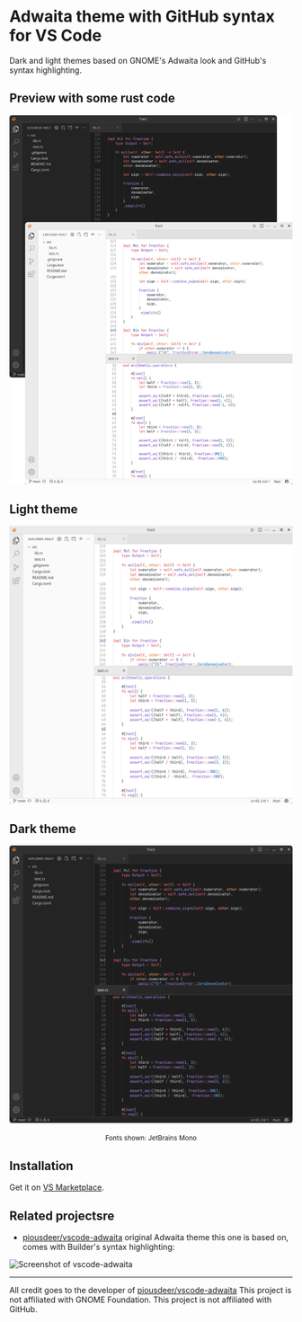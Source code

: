 # Adwaita theme with GitHub syntax for VS Code

Dark and light themes based on GNOME's Adwaita look and GitHub's syntax highlighting.

## Preview with some rust code
![Preview](assets/preview.png)


## Light theme
![Screenshot showing the light theme](assets/image-light.png)<br>

## Dark theme
![Screenshot showing the dark theme](assets/image-dark.png)<br>
<small><center>Fonts shown: JetBrains Mono </center></small>

## Installation

Get it on [VS Marketplace](https://marketplace.visualstudio.com/items?itemName=egirlcatnip.adwaita-github-theme).

## Related projectsre

- [piousdeer/vscode-adwaita](https://github.com/piousdeer/vscode-adwaita/) original Adwaita theme this one is based on, comes with Builder's syntax highlighting:

![Screenshot of vscode-adwaita](https://raw.githubusercontent.com/piousdeer/vscode-adwaita/main/assets/screenshot.png)

<hr>

All credit goes to the developer of  [piousdeer/vscode-adwaita](https://github.com/piousdeer/vscode-adwaita/)
This project is not affiliated with GNOME Foundation.
This project is not affiliated with GitHub.
